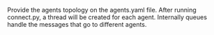 Provide the agents topology on the agents.yaml file.
After running connect.py, a thread will be created for each agent.
Internally queues handle the messages that go to different agents.